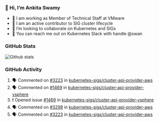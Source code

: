 ### 👋 Hi, I’m Ankita Swamy 

- 💼 I am working as Member of Technical Staff at VMware
- 👀 I am an active contributor to SIG cluster lifecycle 
- 💞️ I’m looking to collaborate on Kubernetes and SIGs
- 💬 You can reach me out on Kubernetes Slack with handle @swan

### GitHub Stats
![Github stats](https://github-readme-stats.vercel.app/api?username=Ankitasw&count_private=true&show_icons=true&theme=tokyonight)

### GitHub Activity 
<!--START_SECTION:activity-->
1. 🗣 Commented on [#3223](https://github.com/kubernetes-sigs/cluster-api-provider-aws/issues/3223) in [kubernetes-sigs/cluster-api-provider-aws](https://github.com/kubernetes-sigs/cluster-api-provider-aws)
2. 🗣 Commented on [#1469](https://github.com/kubernetes-sigs/cluster-api-provider-vsphere/issues/1469) in [kubernetes-sigs/cluster-api-provider-vsphere](https://github.com/kubernetes-sigs/cluster-api-provider-vsphere)
3. ❗️ Opened issue [#1469](https://github.com/kubernetes-sigs/cluster-api-provider-vsphere/issues/1469) in [kubernetes-sigs/cluster-api-provider-vsphere](https://github.com/kubernetes-sigs/cluster-api-provider-vsphere)
4. 🗣 Commented on [#3298](https://github.com/kubernetes-sigs/cluster-api-provider-aws/issues/3298) in [kubernetes-sigs/cluster-api-provider-aws](https://github.com/kubernetes-sigs/cluster-api-provider-aws)
5. 🗣 Commented on [#3223](https://github.com/kubernetes-sigs/cluster-api-provider-aws/issues/3223) in [kubernetes-sigs/cluster-api-provider-aws](https://github.com/kubernetes-sigs/cluster-api-provider-aws)
<!--END_SECTION:activity-->
